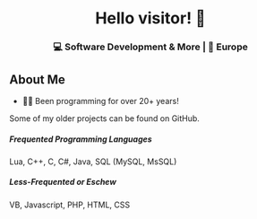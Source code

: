 <h1 align="center">
  Hello visitor! 👋
</h1>
<h3 align="center">
  💻 Software Development & More | 🌴 Europe
</h3>

## About Me

- 👨‍💻 Been programming for over 20+ years!

Some of my older projects can be found on GitHub.

##### Frequented Programming Languages
Lua, C++, C, C#, Java, SQL (MySQL, MsSQL)

##### Less-Frequented or Eschew
VB, Javascript, PHP, HTML, CSS
